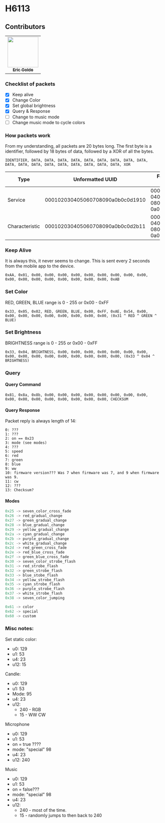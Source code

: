 # H6113
## Contributors
<table>
   <tr>
      <td align="center"><a href="https://github.com/egold555t"><img src="https://github.com/egold555.png" width="100px;"/><br/><sub><b>Eric Golde</b></sub></a><br/></td>
   </tr>
</table>

### Checklist of packets
- [x] Keep alive
- [x] Change Color
- [x] Set global brightness
- [x] Query & Response 
- [ ] Change to music mode
- [ ] Change music mode to cycle colors

### How packets work
From my understanding, all packets are 20 bytes long. The first byte is a identifier, followed by 18 bytes of data, followed by a XOR of all the bytes.

```
IDENTIFIER, DATA, DATA, DATA, DATA, DATA, DATA, DATA, DATA, DATA, DATA, DATA, DATA, DATA, DATA, DATA, DATA, DATA, DATA, XOR
```

| Type           | Unformatted UUID                 | Formatted UUID                       |
|----------------|----------------------------------|--------------------------------------|
| Service        | 000102030405060708090a0b0c0d1910 | 00010203-0405-0607-0809-0a0b0c0d1910 |
| Characteristic | 000102030405060708090a0b0c0d2b11 | 00010203-0405-0607-0809-0a0b0c0d2b11 |


### Keep Alive
It is always this, it never seems to change. This is sent every 2 seconds from the mobile app to the device.
```
0xAA, 0x01, 0x00, 0x00, 0x00, 0x00, 0x00, 0x00, 0x00, 0x00, 0x00, 0x00, 0x00, 0x00, 0x00, 0x00, 0x00, 0x00, 0x00, 0xAB
```

### Set Color
RED, GREEN, BLUE range is 0 - 255 or 0x00 - 0xFF
```
0x33, 0x05, 0x02, RED, GREEN, BLUE, 0x00, 0xFF, 0xAE, 0x54, 0x00, 0x00, 0x00, 0x00, 0x00, 0x00, 0x00, 0x00, 0x00, (0x31 ^ RED ^ GREEN ^ BLUE)
```

### Set Brightness
BRIGHTNESS range is 0 - 255 or 0x00 - 0xFF
```
0x33, 0x04, BRIGHTNESS, 0x00, 0x00, 0x00, 0x00, 0x00, 0x00, 0x00, 0x00, 0x00, 0x00, 0x00, 0x00, 0x00, 0x00, 0x00, 0x00, (0x33 ^ 0x04 ^ BRIGHTNESS)
```

### Query
#### Query Command
```
0x81, 0x8a, 0x8b, 0x00, 0x00, 0x00, 0x00, 0x00, 0x00, 0x00, 0x00, 0x00, 0x00, 0x00, 0x00, 0x00, 0x00, 0x00, 0x00, CHECKSUM
```

#### Query Response
Packet reply is always length of 14:
```
0: ???
1: ???
2: on == 0x23
3: mode (see modes)
4: ???
5: speed
6: red
7: green
8: blue
9: ww
10: firmware version??? Was 7 when firmware was 7, and 9 when firmware was 9.
11: cw
12: ???
13: Checksum?
```

#### Modes
```js
0x25 -> seven_color_cross_fade
0x26 -> red_gradual_change
0x27 -> green_gradual_change
0x28 -> blue_gradual_change
0x29 -> yellow_gradual_change
0x2a -> cyan_gradual_change
0x2b -> purple_gradual_change
0x2c -> white_gradual_change
0x2d -> red_green_cross_fade
0x2e -> red_blue_cross_fade
0x2f -> green_blue_cross_fade
0x30 -> seven_color_strobe_flash
0x31 -> red_strobe_flash
0x32 -> green_strobe_flash
0x33 -> blue_stobe_flash
0x34 -> yellow_strobe_flash
0x35 -> cyan_strobe_flash
0x36 -> purple_strobe_flash
0x37 -> white_strobe_flash
0x38 -> seven_color_jumping

0x61 -> color
0x62 -> special
0x60 -> custom
```

### Misc notes:
Set static color: 
* u0: 129
* u1: 53
* u4: 23
* u12: 15

Candle: 
* u0: 129
* u1: 53
* Mode: 95
* u4: 23
* u12:
   * 240 - RGB
   * 15 - WW CW

Microphone
* u0: 129
* u1: 53
* on = true ????
* mode: "special" 98
* u4: 23
* u12: 240
  
Music
* u0: 129
* u1: 53
* on = false???
* mode: "special" 98
* u4: 23
* u12:
  * 240 - most of the time. 
  * 15 - randomly jumps to then back to 240